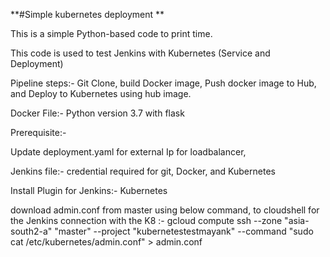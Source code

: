 **#Simple kubernetes deployment **

This is a simple Python-based code to print time.

This code is used to test Jenkins with Kubernetes (Service and Deployment)

Pipeline steps:- Git Clone, build Docker image, Push docker image to Hub, and Deploy to Kubernetes using hub image.

Docker File:- Python version 3.7 with flask

Prerequisite:- 

Update deployment.yaml for external Ip for loadbalancer,

Jenkins file:- credential required for git, Docker, and Kubernetes 

Install Plugin for Jenkins:- Kubernetes

download admin.conf from master using below command, to cloudshell for the Jenkins connection with the K8 :- 
gcloud compute ssh --zone "asia-south2-a" "master" --project "kubernetestestmayank" --command "sudo cat /etc/kubernetes/admin.conf" > admin.conf
